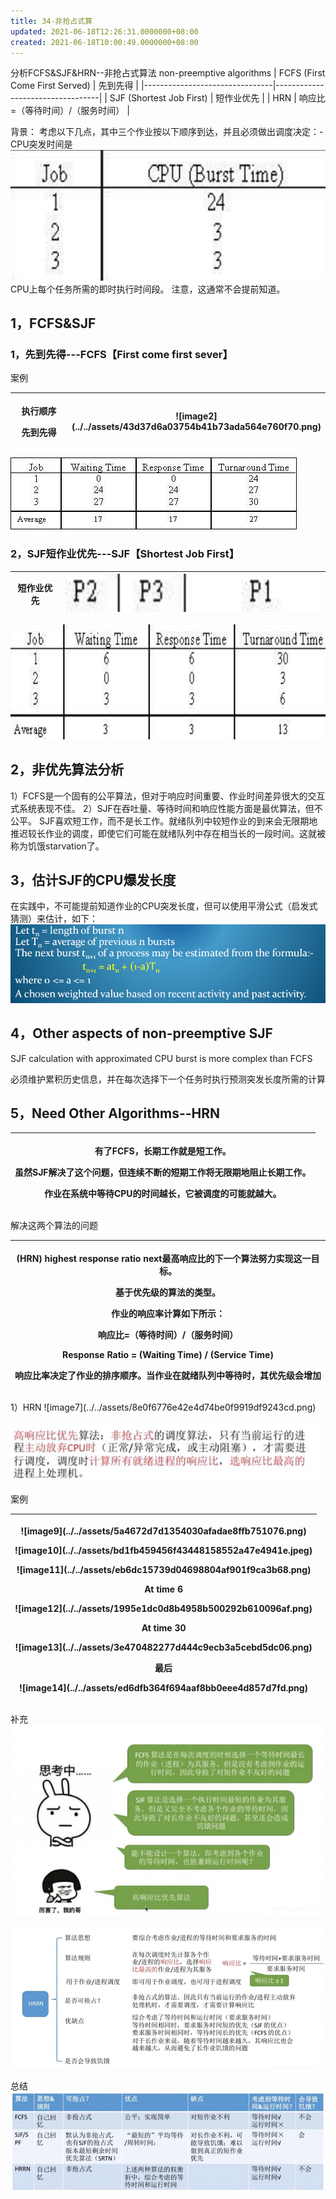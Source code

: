 ```yaml
---
title: 34-非抢占式算
updated: 2021-06-18T12:26:31.0000000+08:00
created: 2021-06-18T10:00:49.0000000+08:00
---
```


分析FCFS&SJF&HRN--非抢占式算法
non-preemptive algorithms
| FCFS (First Come First Served) | 先到先得                         |
|--------------------------------|----------------------------------|
| SJF (Shortest Job First)       | 短作业优先                       |
| HRN                            | 响应比=（等待时间）/（服务时间） |

背景：
考虑以下几点，其中三个作业按以下顺序到达，并且必须做出调度决定：-CPU突发时间是
![image1](../../assets/4da1a23d689947a5bdd0cb417e12c619.png)
CPU上每个任务所需的即时执行时间段。
注意，这通常不会提前知道。
## 1，FCFS&SJF
### 1，先到先得---FCFS【First come first sever】

案例
<table>
<colgroup>
<col style="width: 25%" />
<col style="width: 74%" />
</colgroup>
<thead>
<tr class="header">
<th><p>执行顺序</p>
<p>先到先得</p></th>
<th>![image2](../../assets/43d37d6a03754b41b73ada564e760f70.png)</th>
</tr>
</thead>
<tbody>
</tbody>
</table>

![image3](../../assets/762115cb5c7b415b92855450867c5356.png)

### 2，SJF短作业优先---SJF【Shortest Job First】
| 短作业优先 | ![image4](../../assets/f2b218a330a24107941296040af8bce3.png) |
|------------|------------------------------------------------------------------------------------------------------------------------|

![image5](../../assets/d1b4fe4dda59475fbc24a877bfc669d2.png)

## 2，非优先算法分析
1）FCFS是一个固有的公平算法，但对于响应时间重要、作业时间差异很大的交互式系统表现不佳。
2）SJF在吞吐量、等待时间和响应性能方面是最优算法，但不公平。
SJF喜欢短工作，而不是长工作。就绪队列中较短作业的到来会无限期地推迟较长作业的调度，即使它们可能在就绪队列中存在相当长的一段时间。这就被称为饥饿starvation了。

## 3，估计SJF的CPU爆发长度
在实践中，不可能提前知道作业的CPU突发长度，但可以使用平滑公式（启发式猜测）来估计，如下：
![image6](../../assets/f988ec8405e3484a83d4efcbaf3cfb07.png)

## 4，Other aspects of non-preemptive SJF
SJF calculation with approximated CPU burst is more complex than FCFS

必须维护累积历史信息，并在每次选择下一个任务时执行预测突发长度所需的计算

## 5，Need Other Algorithms--HRN
<table>
<colgroup>
<col style="width: 100%" />
</colgroup>
<thead>
<tr class="header">
<th><p>有了FCFS，长期工作就是短工作。</p>
<p>虽然SJF解决了这个问题，但连续不断的短期工作将无限期地阻止长期工作。</p>
<p>作业在系统中等待CPU的时间越长，它被调度的可能就越大。</p></th>
</tr>
</thead>
<tbody>
</tbody>
</table>

解决这两个算法的问题
<table>
<colgroup>
<col style="width: 100%" />
</colgroup>
<thead>
<tr class="header">
<th><p><strong>(HRN) highest response ratio next</strong>最高响应比的下一个算法努力实现这一目标。</p>
<p>基于优先级的算法的类型。</p>
<p>作业的响应率计算如下所示：</p>
<p>响应比=（等待时间）/（服务时间）</p>
<p>Response Ratio = (Waiting Time) / (Service Time)</p>
<p>响应比率决定了作业的排序顺序。当作业在就绪队列中等待时，其优先级会增加</p></th>
</tr>
</thead>
<tbody>
</tbody>
</table>
1）HRN
![image7](../../assets/8e0f6776e42e4d74be0f9919df9243cd.png)

![image8](../../assets/953ab7ff8e904ad49e03bac6b3206ba5.png)

案例
<table>
<colgroup>
<col style="width: 100%" />
</colgroup>
<thead>
<tr class="header">
<th><p>![image9](../../assets/5a4672d7d1354030afadae8ffb751076.png)</p>
<p></p>
<p>![image10](../../assets/bd1fb459456f43448158552a47e4941e.jpeg)</p>
<p></p>
<p>![image11](../../assets/eb6dc15739d04698804af901f9ca3b68.png)</p>
<p></p>
<p>At time 6</p>
<p>![image12](../../assets/1995e1dc0d8b4958b500292b610096af.png)</p>
<p></p>
<p>At time 30</p>
<p>![image13](../../assets/3e470482277d444c9ecb3a5cebd5dc06.png)</p>
<p></p>
<p>最后</p>
<p>![image14](../../assets/ed6dfb364f694aaf8bb0eee4d857d7fd.png)</p></th>
</tr>
</thead>
<tbody>
</tbody>
</table>

补充
![image15](../../assets/488bc8882cec4c78be7c23c9ca8b1b1a.png)

![image16](../../assets/e41f188189e54794a690b8144a2885b0.png)

总结
![image17](../../assets/ed9363219cce467a9ed54531fa044f65.png)

